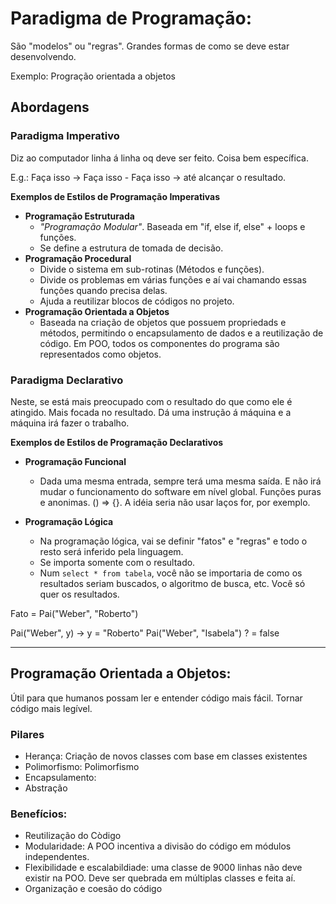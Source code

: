 # Paradigma de Programação:

São "modelos" ou "regras". Grandes formas de como se deve estar desenvolvendo.

Exemplo: Progração orientada a objetos


## Abordagens
### Paradigma Imperativo
Diz ao computador linha á linha oq deve ser feito. Coisa bem específica.

E.g.: Faça isso -> Faça isso - Faça isso -> até alcançar o resultado.

**Exemplos de Estilos de Programação Imperativas**
- **Programação Estruturada**
    - *"Programação Modular"*. Baseada em "if, else if, else" + loops e funções. 
    - Se define a estrutura de tomada de decisão.
- **Programação Procedural**
    - Divide o sistema em sub-rotinas (Métodos e funções). 
    - Divide os problemas em várias funções e aí vai chamando essas funções quando precisa delas.
    - Ajuda a reutilizar blocos de códigos no projeto.
- **Programação Orientada a Objetos**
    - Baseada na criação de objetos que possuem propriedads e métodos, permitindo o encapsulamento de dados e a reutilização de código. Em POO, todos os componentes do programa são representados como objetos.

### Paradigma Declarativo
Neste, se está mais preocupado com o resultado do que como ele é atingido. 
Mais focada no resultado.
Dá uma instrução á máquina e a máquina irá fazer o trabalho.

**Exemplos de Estilos de Programação Declarativos**
- **Programação Funcional**
    - Dada uma mesma entrada, sempre terá uma mesma saída. E não irá mudar o funcionamento do software em nível global. Funções puras e anonimas. () => {}. A idéia seria não usar laços for, por exemplo.

- **Programação Lógica**
    - Na programação lógica, vai se definir "fatos" e "regras" e todo o resto será inferido pela linguagem.
    - Se importa somente com o resultado.
    - Num `select * from tabela`, você não se importaria de como os resultados seriam buscados, o algoritmo de busca, etc. Você só quer os resultados.


Fato = Pai("Weber", "Roberto")

Pai("Weber", y) -> y = "Roberto"
Pai("Weber", "Isabela") ? = false 






---

## Programação Orientada a Objetos:
Útil para que humanos possam ler e entender código mais fácil.
Tornar código mais legível.

### Pilares 
- Herança: Criação de novos classes com base em classes existentes
- Polimorfismo: Polimorfismo
- Encapsulamento: 
- Abstração

### Benefícios:
- Reutilização do Còdigo
- Modularidade: A POO incentiva a divisão do código em módulos independentes.
- Flexibilidade e escalabildiade: uma classe de 9000 linhas não deve existir na POO. Deve ser quebrada em múltiplas classes e feita aí.
- Organização e coesão do código